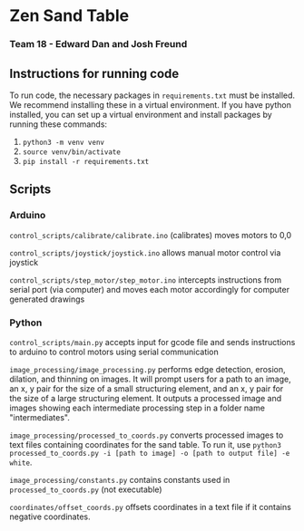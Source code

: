 # Zen Sand Table
### Team 18 - Edward Dan and Josh Freund

## Instructions for running code
To run code, the necessary packages in `requirements.txt` must be installed. We recommend installing these in a virtual environment. If you have python installed, you can set up a virtual environment and install packages by running these commands:

1) `python3 -m venv venv`
2) `source venv/bin/activate`
3) `pip install -r requirements.txt`

## Scripts
### Arduino
`control_scripts/calibrate/calibrate.ino` (calibrates) moves motors to 0,0

`control_scripts/joystick/joystick.ino` allows manual motor control via joystick

`control_scripts/step_motor/step_motor.ino` intercepts instructions from serial port (via computer) and moves each motor accordingly for computer generated drawings

### Python

`control_scripts/main.py` accepts input for gcode file and sends instructions to arduino to control motors using serial communication

`image_processing/image_processing.py` performs edge detection, erosion, dilation, and thinning on images. It will prompt users for a path to an image, an x, y pair for the size of a small structuring element, and an x, y pair for the size of a large structuring element. It outputs a processed image and images showing each intermediate processing step in a folder name "intermediates".

`image_processing/processed_to_coords.py` converts processed images to text files containing coordinates for the sand table. To run it, use `python3 processed_to_coords.py -i [path to image] -o [path to output file] -e white`.

`image_processing/constants.py` contains constants used in `processed_to_coords.py` (not executable)

`coordinates/offset_coords.py` offsets coordinates in a text file if it contains negative coordinates.

